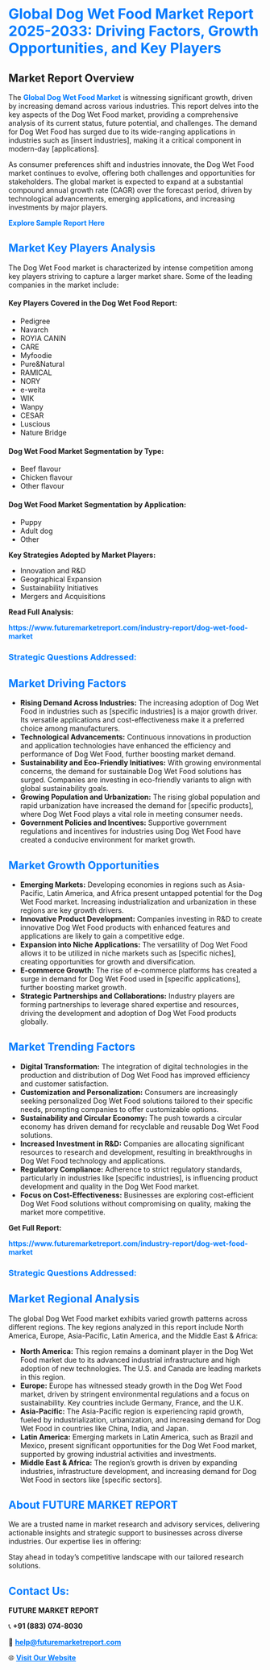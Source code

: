 <h1 style="color: #007BFF;">Global Dog Wet Food Market Report 2025-2033: Driving Factors, Growth Opportunities, and Key Players</h1>

<section id="overview">
<h2>Market Report Overview</h2>
<p>The <a href="https://www.futuremarketreport.com/industry-report/dog-wet-food-market" style="color: #007BFF; text-decoration: none;"><strong>Global Dog Wet Food Market</strong></a> is witnessing significant growth, driven by increasing demand across various industries. This report delves into the key aspects of the Dog Wet Food market, providing a comprehensive analysis of its current status, future potential, and challenges. The demand for Dog Wet Food has surged due to its wide-ranging applications in industries such as [insert industries], making it a critical component in modern-day [applications].</p>
<p>As consumer preferences shift and industries innovate, the Dog Wet Food market continues to evolve, offering both challenges and opportunities for stakeholders. The global market is expected to expand at a substantial compound annual growth rate (CAGR) over the forecast period, driven by technological advancements, emerging applications, and increasing investments by major players.</p>
</section>

<section id="overview">
<p><a href="https://www.futuremarketreport.com/request-sample/reportId=42310" style="color: #007BFF; text-decoration: none;"><strong>Explore Sample Report Here</strong></a></p>
</section>

<section id="key-players">
<h2 style="color: #007BFF;">Market Key Players Analysis</h2>
<p>The Dog Wet Food market is characterized by intense competition among key players striving to capture a larger market share. Some of the leading companies in the market include:</p>
<h4>Key Players Covered in the Dog Wet Food Report:</h4>
<ul><li>Pedigree</li><li>Navarch</li><li>ROYIA CANIN</li><li>CARE</li><li>Myfoodie</li><li>Pure&amp;Natural</li><li>RAMICAL</li><li>NORY</li><li>e-weita</li><li>WIK</li><li>Wanpy</li><li>CESAR</li><li>Luscious</li><li>Nature Bridge</li></ul>
<h4>Dog Wet Food Market Segmentation by Type:</h4>
<ul><li>Beef flavour</li><li>Chicken flavour</li><li>Other flavour</li></ul>

<h4>Dog Wet Food Market Segmentation by Application:</h4>
<ul><li>Puppy</li><li>Adult dog</li><li>Other</li></ul>
<p><strong>Key Strategies Adopted by Market Players:</strong></p>
<ul>
<li>Innovation and R&D</li>
<li>Geographical Expansion</li>
<li>Sustainability Initiatives</li>
<li>Mergers and Acquisitions</li>
</ul>
</section>

<section>
<p><strong>Read Full Analysis: </strong></p><a href="https://www.futuremarketreport.com/industry-report/dog-wet-food-market" style="color: #007BFF; text-decoration: none;"><strong>https://www.futuremarketreport.com/industry-report/dog-wet-food-market</strong></a>
<h3 style="color: #007BFF;">Strategic Questions Addressed:</h3>
</section>

<section id="driving-factors">
<h2 style="color: #007BFF;">Market Driving Factors</h2>
<ul>
<li><strong>Rising Demand Across Industries:</strong> The increasing adoption of Dog Wet Food in industries such as [specific industries] is a major growth driver. Its versatile applications and cost-effectiveness make it a preferred choice among manufacturers.</li>
<li><strong>Technological Advancements:</strong> Continuous innovations in production and application technologies have enhanced the efficiency and performance of Dog Wet Food, further boosting market demand.</li>
<li><strong>Sustainability and Eco-Friendly Initiatives:</strong> With growing environmental concerns, the demand for sustainable Dog Wet Food solutions has surged. Companies are investing in eco-friendly variants to align with global sustainability goals.</li>
<li><strong>Growing Population and Urbanization:</strong> The rising global population and rapid urbanization have increased the demand for [specific products], where Dog Wet Food plays a vital role in meeting consumer needs.</li>
<li><strong>Government Policies and Incentives:</strong> Supportive government regulations and incentives for industries using Dog Wet Food have created a conducive environment for market growth.</li>
</ul>
</section>

<section id="growth-opportunities">
<h2 style="color: #007BFF;">Market Growth Opportunities</h2>
<ul>
<li><strong>Emerging Markets:</strong> Developing economies in regions such as Asia-Pacific, Latin America, and Africa present untapped potential for the Dog Wet Food market. Increasing industrialization and urbanization in these regions are key growth drivers.</li>
<li><strong>Innovative Product Development:</strong> Companies investing in R&D to create innovative Dog Wet Food products with enhanced features and applications are likely to gain a competitive edge.</li>
<li><strong>Expansion into Niche Applications:</strong> The versatility of Dog Wet Food allows it to be utilized in niche markets such as [specific niches], creating opportunities for growth and diversification.</li>
<li><strong>E-commerce Growth:</strong> The rise of e-commerce platforms has created a surge in demand for Dog Wet Food used in [specific applications], further boosting market growth.</li>
<li><strong>Strategic Partnerships and Collaborations:</strong> Industry players are forming partnerships to leverage shared expertise and resources, driving the development and adoption of Dog Wet Food products globally.</li>
</ul>
</section>

<section id="trending-factors">
<h2 style="color: #007BFF;">Market Trending Factors</h2>
<ul>
<li><strong>Digital Transformation:</strong> The integration of digital technologies in the production and distribution of Dog Wet Food has improved efficiency and customer satisfaction.</li>
<li><strong>Customization and Personalization:</strong> Consumers are increasingly seeking personalized Dog Wet Food solutions tailored to their specific needs, prompting companies to offer customizable options.</li>
<li><strong>Sustainability and Circular Economy:</strong> The push towards a circular economy has driven demand for recyclable and reusable Dog Wet Food solutions.</li>
<li><strong>Increased Investment in R&D:</strong> Companies are allocating significant resources to research and development, resulting in breakthroughs in Dog Wet Food technology and applications.</li>
<li><strong>Regulatory Compliance:</strong> Adherence to strict regulatory standards, particularly in industries like [specific industries], is influencing product development and quality in the Dog Wet Food market.</li>
<li><strong>Focus on Cost-Effectiveness:</strong> Businesses are exploring cost-efficient Dog Wet Food solutions without compromising on quality, making the market more competitive.</li>
</ul>
</section>

<section>
<p><strong>Get Full Report: </strong></p><a href="https://www.futuremarketreport.com/industry-report/dog-wet-food-market" style="color: #007BFF; text-decoration: none;"><strong>https://www.futuremarketreport.com/industry-report/dog-wet-food-market</strong></a>
<h3 style="color: #007BFF;">Strategic Questions Addressed:</h3>
</section>


<section id="regional-analysis">
<h2 style="color: #007BFF;">Market Regional Analysis</h2>
<p>The global Dog Wet Food market exhibits varied growth patterns across different regions. The key regions analyzed in this report include North America, Europe, Asia-Pacific, Latin America, and the Middle East & Africa:</p>
<ul>
<li><strong>North America:</strong> This region remains a dominant player in the Dog Wet Food market due to its advanced industrial infrastructure and high adoption of new technologies. The U.S. and Canada are leading markets in this region.</li>
<li><strong>Europe:</strong> Europe has witnessed steady growth in the Dog Wet Food market, driven by stringent environmental regulations and a focus on sustainability. Key countries include Germany, France, and the U.K.</li>
<li><strong>Asia-Pacific:</strong> The Asia-Pacific region is experiencing rapid growth, fueled by industrialization, urbanization, and increasing demand for Dog Wet Food in countries like China, India, and Japan.</li>
<li><strong>Latin America:</strong> Emerging markets in Latin America, such as Brazil and Mexico, present significant opportunities for the Dog Wet Food market, supported by growing industrial activities and investments.</li>
<li><strong>Middle East & Africa:</strong> The region’s growth is driven by expanding industries, infrastructure development, and increasing demand for Dog Wet Food in sectors like [specific sectors].</li>
</ul>
</section>

<footer>
<h2 style="color: #007BFF;">About FUTURE MARKET REPORT</h2>
<p>We are a trusted name in market research and advisory services, delivering actionable insights and strategic support to businesses across diverse industries. Our expertise lies in offering:</p>

<p>Stay ahead in today’s competitive landscape with our tailored research solutions.</p>

<h2 style="color: #007BFF;">Contact Us:</h2>
<p><strong>FUTURE MARKET REPORT</strong></p>
<p>📞 <strong>+91 (883) 074-8030</strong></p>
<p>📧 <strong><a href="mailto:help@futuremarketreport.com" style="color: #007BFF;">help@futuremarketreport.com</a></strong></p>
<p>🌐 <strong><a href="https://www.futuremarketreport.com/" style="color: #007BFF;">Visit Our Website</a></strong></p>
</footer>